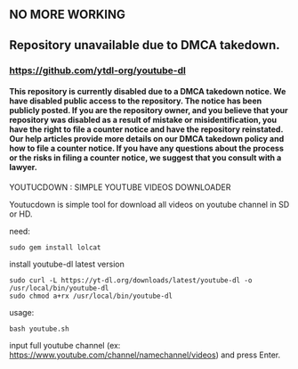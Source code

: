 ## NO MORE WORKING
## Repository unavailable due to DMCA takedown.

<a href="hhttps://github.com/ytdl-org/youtube-dl"><h3>https://github.com/ytdl-org/youtube-dl</h3></a>
<h4>
This repository is currently disabled due to a DMCA takedown notice. We have disabled public access to the repository. The notice has been publicly posted.
If you are the repository owner, and you believe that your repository was disabled as a result of mistake or misidentification, you have the right to file a counter notice and have the repository reinstated. Our help articles provide more details on our DMCA takedown policy and how to file a counter notice. If you have any questions about the process or the risks in filing a counter notice, we suggest that you consult with a lawyer. 
</h4>
<p>
YOUTUCDOWN : SIMPLE YOUTUBE VIDEOS DOWNLOADER<br>

Youtucdown is simple tool for download all videos on youtube channel in SD or HD.<br>

need:<br>
```
sudo gem install lolcat
```

install youtube-dl latest version
```
sudo curl -L https://yt-dl.org/downloads/latest/youtube-dl -o /usr/local/bin/youtube-dl
sudo chmod a+rx /usr/local/bin/youtube-dl
```

usage:<br>
```
bash youtube.sh
```
input full youtube channel (ex: https://www.youtube.com/channel/namechannel/videos) and press Enter.
